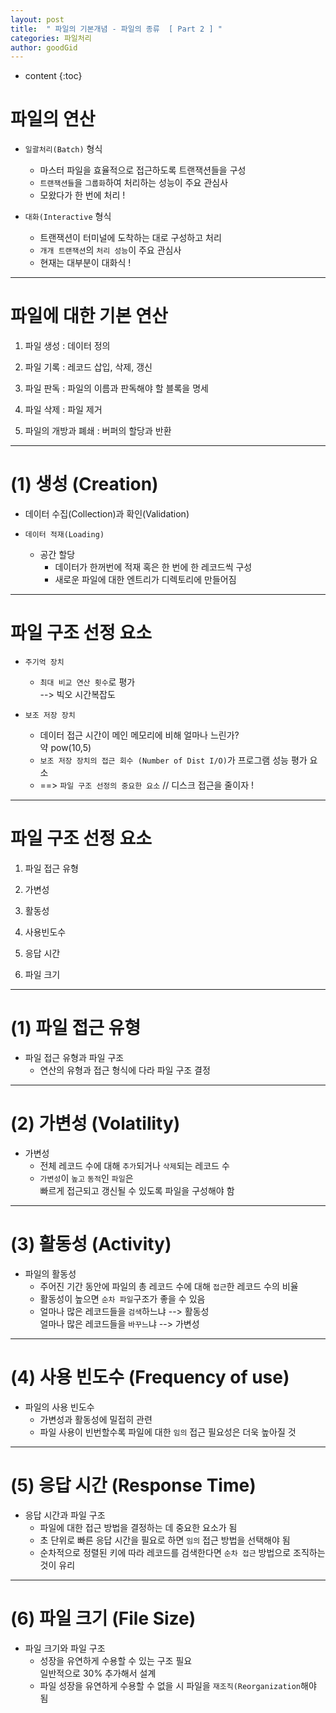 ```yaml
---
layout: post
title:  " 파일의 기본개념 - 파일의 종류  [ Part 2 ] "
categories: 파일처리
author: goodGid
---
```

* content
{:toc}


# 파일의 연산

* `일괄처리(Batch)` 형식
    - 마스터 파일을 효율적으로 접근하도록 트랜잭션들을 구성
    - `트랜잭션들`을 `그룹화`하여 처리하는 성능이 주요 관심사
    - 모왔다가 한 번에 처리 ! 

* `대화(Interactive` 형식
    - 트랜잭션이 터미널에 도착하는 대로 구성하고 처리
    - `개개 트랜잭션`의 `처리 성능`이 주요 관심사
    - 현재는 대부분이 대화식 !

---

# 파일에 대한 기본 연산

1. 파일 생성 : 데이터 정의

2. 파일 기록 : 레코드 삽입, 삭제, 갱신

3. 파일 판독 : 파일의 이름과 판독해야 할 블록을 명세

4. 파일 삭제 : 파일 제거

5. 파일의 개방과 폐쇄 : 버퍼의 할당과 반환

---

# (1) 생성 (Creation)

* 데이터 수집(Collection)과 확인(Validation)

* `데이터 적재(Loading)`
    - 공간 할당
        - 데이터가 한꺼번에 적재 혹은 한 번에 한 레코드씩 구성
        - 새로운 파일에 대한 엔트리가 디렉토리에 만들어짐


---

# 파일 구조 선정 요소

* `주기억 장치`
    - `최대 비교 연산 횟수`로 평가 <br> --> 빅오 시간복잡도

* `보조 저장 장치`
    - 데이터 접근 시간이 메인 메모리에 비해 얼마나 느린가? <br> 약 pow(10,5)
    - `보조 저장 장치의 접근 회수 (Number of Dist I/O)`가 프로그램 성능 평가 요소
    - ==> `파일 구조 선정의 중요한 요소` // 디스크 접근을 줄이자 ! 


---

# 파일 구조 선정 요소

1. 파일 접근 유형

2. 가변성

3. 활동성

4. 사용빈도수

5. 응답 시간

6. 파일 크기

---

# (1) 파일 접근 유형

* 파일 접근 유형과 파일 구조
    - 연산의 유형과 접근 형식에 다라 파일 구조 결정

---

# (2) 가변성 (Volatility)

* 가변성
    - 전체 레코드 수에 대해 `추가`되거나 `삭제`되는 레코드 수
    - `가변성`이 `높고` `동적`인 `파일`은 <br> 빠르게 접근되고 갱신될 수 있도록 파일을 구성해야 함

---

# (3) 활동성 (Activity)

* 파일의 활동성
    - 주어진 기간 동안에 파일의 총 레코드 수에 대해 `접근`한 레코드 수의 비율
    - 활동성이 높으면 `순차 파일`구조가 좋을 수 있음
    - 얼마나 많은 레코드들을 `검색`하느냐 --> 활동성 <br> 얼마나 많은 레코드들을 `바꾸느`냐 --> 가변성

---

# (4) 사용 빈도수 (Frequency of use)

* 파일의 사용 빈도수
    - 가변성과 활동성에 밀접히 관련
    - 파일 사용이 빈번할수록 파일에 대한 `임의` 접근 필요성은 더욱 높아질 것

---

# (5) 응답 시간 (Response Time)

* 응답 시간과 파일 구조
    - 파일에 대한 접근 방법을 결정하는 데 중요한 요소가 됨
    - 초 단위로 빠른 응답 시간을 필요로 하면 `임의` 접근 방법을 선택해야 됨
    - 순차적으로 정렬된 키에 따라 레코드를 검색한다면 `순차 접근` 방법으로 조직하는 것이 유리

---

# (6) 파일 크기 (File Size)

* 파일 크기와 파일 구조
    - 성장을 유연하게 수용할 수 있는 구조 필요 <br> 일반적으로 30% 추가해서 설계
    - 파일 성장을 유연하게 수용할 수 없을 시 파일을 `재조직(Reorganization`해야 됨


